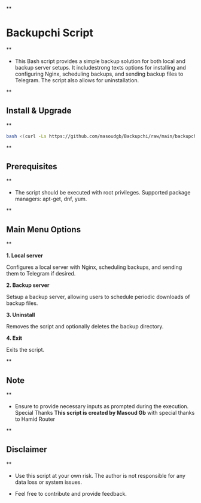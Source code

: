 **

# Backupchi Script

**

- This Bash script provides a simple backup solution for both local and backup server setups. It includestrong texts options for installing and configuring Nginx, scheduling backups, and sending backup files to Telegram. The script also allows for uninstallation.

**

## Install & Upgrade

**

```bash
bash <(curl -Ls https://github.com/masoudgb/Backupchi/raw/main/backupchi.sh)
```

**

## Prerequisites

**


- The script should be executed with root privileges.
Supported package managers: apt-get, dnf, yum.

**

## Main Menu Options

**

 **1. Local server**

Configures a local server with Nginx, scheduling backups, and sending them to Telegram if desired.

 **2. Backup server**
  
Setsup a backup server, allowing users to schedule periodic downloads of backup files.

**3. Uninstall**
 
Removes the script and optionally deletes the backup directory.

**4. Exit**
 
Exits the script.

**

## Note

**


- Ensure to provide necessary inputs as prompted during the execution.
Special Thanks
**This script is created by Masoud Gb** with special thanks to Hamid Router

**

## Disclaimer

**


- Use this script at your own risk. The author is not responsible for any data loss or system issues.


- Feel free to contribute and provide feedback.
